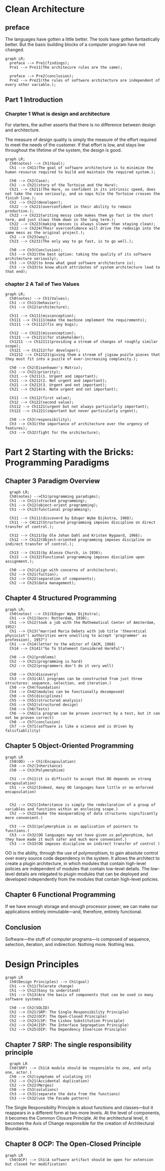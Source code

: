# Clean Architecture

## preface

The languages have gotten a little better. The tools have gotten fantastically better. But the basic building blocks of a computer program have not changed.

```mermaid
graph LR;
  preface --> Pre1(findings);
  Pre1 --> Pre11(The architecure rules are the same);

  preface --> Pre2(conclusion);
  Pre2 --> Pre21(the rules of software architecture are independent of every other variable.);
```

## Part 1 Introduction

### Charpter 1 What is design and architecture

For starters, the auther asserts that there is no difference between design and architecture.

The measure of design quality is simply the measure of the effort required to meet the needs of the customer. If that effort is low, and stays low throughout the lifetime of the system, the design is good.


```Mermaid
graph LR;
  Ch0(notes) --> Ch1(Goal);
  Ch1 --> CH11(The goal of software architecture is to minimize the human resource required to build and maintain the required system.);

  Ch0 --> Ch2(Case);
  Ch2 --> Ch21(story of the Tortoise and the Hare);
  Ch21 --> Ch211(The Hare, so confident in its intrinsic speed, does not take the race seriously, and so naps hile the Tortoise crosses the finish line.);
  Ch2 --> Ch22(developer);
  Ch22 --> Ch221(overconfident in their ability to remain productive.);
  Ch22 --> Ch222(writing messy code makes them go fast in the short term, and just slows them down in the long term.);
  Ch22 --> Ch223(making messes is always slower than staying clean);
  Ch22 --> Ch224(Their overconfidence will drive the redesign into the same mess as the original project.);
  Ch2 --> Ch23(way);
  Ch23 --> Ch231(The only way to go fast, is to go well.);

  Ch0 --> Ch3(Conclusion);
  Ch3 --> Ch31(the best option: taking the quality of its software architecture seriously);
  Ch3 --> Ch32(to know what good software architecture is);
  Ch3 --> Ch33(to know which attributes of system architecture lead to that end);

```

### chapter 2 A Tail of Two Values

```Mermaid
graph LR;
  Ch0(notes) --> Ch1(Values);
  Ch1 --> Ch11(behavior);
  Ch1 --> Ch12(architecture);

  Ch11 --> Ch111(misconception);
  Ch111 --> Ch1111(make the machine implement the requirements);
  Ch111 --> Ch1112(fix any bugs);

  Ch12 --> Ch121(misconception);
  Ch121 --> Ch1211(for stakeholder);
  Ch1211 --> Ch12111(providing a stream of changes of roughly similar scope);
  Ch121 --> Ch1212(for developer);
  Ch1212 --> Ch12121(giving them a stream of jigsaw puzzle pieces that  they must fit into a puzzle of ever-increasing complexity.);

  Ch0 --> Ch2(Eisenhower's Matrix);
  Ch2 --> Ch21(priority);
  Ch21 --> Ch211(1. Urgent and important);
  Ch21 --> Ch212(2. Not urgent and important);
  Ch21 --> Ch213(3. Urgent and not important);
  Ch21 --> Ch214(4. Note urgent and not important);

  Ch11 --> Ch112(first value);
  Ch12 --> Ch122(second value);
  Ch112 --> Ch1121(urgent but not always particularly important);
  Ch122 --> Ch1221(important but never particularly urgent);

  Ch0 --> Ch3(responsibility);
  Ch3 --> Ch31(the importance of architecture over the urgency of features);
  Ch3 --> Ch32(fight for the architecture);

```

# Part 2 Starting with the Bricks: Programming Paradigms

## Chapter 3 Paradigm Overview

```Mermaid
  graph LR;
  Ch0(notes) -->Ch1(programming paradigms);
  Ch1 --> Ch11(structed programming);
  Ch1 --> Ch12(object-orient programming);
  Ch1 --> Ch13(functional programming);

  Ch11 --> Ch111(discoverd by Edsger Wybe Dijkstra, 1968);
  Ch11 --> CH112(Structured programming imposes discipline on direct transfer of control.);

  Ch12 --> Ch121(by Ole Johan Dahl and Kristen Nygaard, 1966);
  Ch12 --> Ch122(Object-oriented programming imposes discipline on indirect transfer of control.);

  Ch13 --> Ch131(by Alonzo Church, in 1936);
  Ch13 --> Ch132(Functional programming imposes discipline upon assignment.);

  Ch0 --> Ch2(align with concerns of architecture);
  Ch2 --> Ch21(fuction);
  Ch2 --> Ch22(separation of components);
  Ch2 --> Ch23(data management);

```

## Chapter 4 Structured Programming

```Mermaid
graph LR;
  Ch0(notes) --> Ch1(Edsger Wybe Dijkstra);
  Ch1 --> Ch11(born: Rotterdam, 1930);
  Ch1 --> Ch12(took a job with the Mathematical Center of Amsterdam, 1952)
  Ch1 --> Ch13("married Maria Debets with job title 'theoretical physicist'( authorities were unwilling to accept 'programmer' as profession), 1957")
  Ch1 --> Ch14(letter to the editor of CACM, 1968)
  Ch14 --> Ch141("Go To Statement Considered Harmful")

  Ch0 --> Ch2(problems)
  Ch2 --> Ch21(programming is hard)
  Ch2 --> Ch22(programmers don't do it very well)

  Ch0 --> Ch3(discovery)
  Ch3 --> Ch31(All programs can be constructed from just three structures: sequence, selection, and iteration.)
  Ch0 --> Ch4(foundation)
  Ch4 --> Ch42(modules can be functionally decomposed)
  Ch0 --> Ch5(disciplines)
  Ch5 --> Ch51(structured analysis)
  Ch5 --> Ch52(structured design)
  Ch0 --> Ch6(Tests)
  Ch6 --> Ch61(a program can be proven incorrect by a test, but it can not be proven correct)
  Ch0 --> Ch7(conclusion)
  Ch7 --> Ch71(software is like a science and is driven by falsifiablility)

```

## Chapter 5 Object-Oriented Programming 


```Mermaid
graph LR
  Ch0(OO) --> Ch1(Encapsulation)
  Ch0 --> Ch2(Inheritance)
  Ch0 --> Ch3(Polymorphism)

  Ch1 --> Ch11(it is difficult to accept that OO depends on strong encapsulation)
  Ch1 --> Ch12(Indeed, many OO languages have little or no enforced encapsulation)


  Ch2 --> Ch21(Inheritance is simply the redeclaration of a group of variables and functions within an enclosing scope.)
  Ch2 --> Ch22(make the masquerading of data structures significantly more convenient.)

  Ch3 --> Ch31(polymorphism is an application of pointers to functions.)
  Ch3 --> Ch32(OO languages may not have given us polymorphism, but they have made it much safer and much more convenient.)
  Ch3 --> Ch33(OO imposes discipline on indirect transfer of control )

```

OO is the ability, through the use of polymorphism, to gain absolute control over every source code dependency in the system. It allows the architect to create a plugin architecture, in which modules that contain high-level policies are independent of modules that contain low-level details. The low-level details are relegated to plugin modules that can be deployed and developed independently from the modules that contain high-level policies.

## Chapter 6 Functional Programming

If we have enough storage and enough processor power, we can make our applications entirely immutable—and, therefore, entirely functional.

## Conclusion
Software—the stuff of computer programs—is composed of sequence, selection, iteration, and indirection. Nothing more. Nothing less.

# Design Principles

```Mermaid
graph LR
  Ch0(Design Principles) --> Ch1(goal)
  Ch1 --> Ch11(Tolerate change)
  Ch1 --> Ch12(Easy to understand)
  Ch1 --> Ch13(Are the basis of components that can be used in many software systems)

  Ch0 --> Ch2(SOLID)
  Ch2 --> Ch21(SRP: The Single Responsibility Principle)
  Ch2 --> Ch22(OCP: The Open-Closed Principle)
  Ch2 --> Ch23(LSP: The Liskov Substitution Principle)
  Ch2 --> Ch24(ISP: The Interface Segregation Principle)
  Ch2 --> Ch25(DIP: The Dependency Inversion Principle)
```

## Chapter 7 SRP: The single responsibility principle

```Mermaid
  graph LR
  Ch0(SRP) --> Ch1(A module should be responsible to one, and only one, actor.)
  Ch0 --> Ch2(symptoms of violating it)
  Ch2 --> Ch21(Accidental duplication)
  Ch2 --> Ch22(Merges)
  Ch0 --> Ch3(solutions)
  Ch3 --> Ch31(separate the data from the functions)
  Ch3 --> Ch32(use the Facade pattern)
```

The Single Responsibility Principle is about functions and classes—but it reappears in a different form at two more levels. At the level of components, it becomes the Common Closure Principle. At the architectural level, it becomes the Axis of Change responsible for the creation of Architectural Boundaries.

## Chapter 8 OCP: The Open-Closed Principle

```Mermaid
graph LR
  Ch0(OCP) --> Ch1(A software artifact should be open for extension but closed for modification)
  
```